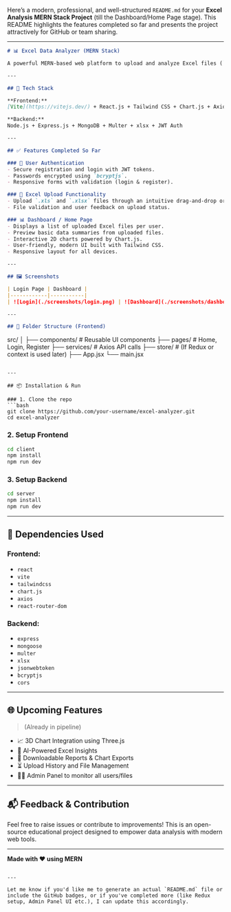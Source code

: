 Here’s a modern, professional, and well-structured `README.md` for your **Excel Analysis MERN Stack Project** (till the Dashboard/Home Page stage). This README highlights the features completed so far and presents the project attractively for GitHub or team sharing.

---

```markdown
# 📊 Excel Data Analyzer (MERN Stack)

A powerful MERN-based web platform to upload and analyze Excel files (`.xls`, `.xlsx`) — visualizing key insights through interactive charts and a clean, responsive dashboard.

---

## 🚀 Tech Stack

**Frontend:**  
[Vite](https://vitejs.dev/) + React.js + Tailwind CSS + Chart.js + Axios

**Backend:**  
Node.js + Express.js + MongoDB + Multer + xlsx + JWT Auth

---

## ✅ Features Completed So Far

### 🔐 User Authentication
- Secure registration and login with JWT tokens.
- Passwords encrypted using `bcryptjs`.
- Responsive forms with validation (login & register).

### 📁 Excel Upload Functionality
- Upload `.xls` and `.xlsx` files through an intuitive drag-and-drop or click interface.
- File validation and user feedback on upload status.

### 📊 Dashboard / Home Page
- Displays a list of uploaded Excel files per user.
- Preview basic data summaries from uploaded files.
- Interactive 2D charts powered by Chart.js.
- User-friendly, modern UI built with Tailwind CSS.
- Responsive layout for all devices.

---

## 🖼️ Screenshots

| Login Page | Dashboard |
|------------|-----------|
| ![Login](./screenshots/login.png) | ![Dashboard](./screenshots/dashboard.png) |

---

## 🧱 Folder Structure (Frontend)
```

src/
│
├── components/          # Reusable UI components
├── pages/               # Home, Login, Register
├── services/            # Axios API calls
├── store/               # (If Redux or context is used later)
├── App.jsx
└── main.jsx

````

---

## 📦 Installation & Run

### 1. Clone the repo
```bash
git clone https://github.com/your-username/excel-analyzer.git
cd excel-analyzer
````

### 2. Setup Frontend

```bash
cd client
npm install
npm run dev
```

### 3. Setup Backend

```bash
cd server
npm install
npm run dev
```

---

## 🧰 Dependencies Used

### Frontend:

* `react`
* `vite`
* `tailwindcss`
* `chart.js`
* `axios`
* `react-router-dom`

### Backend:

* `express`
* `mongoose`
* `multer`
* `xlsx`
* `jsonwebtoken`
* `bcryptjs`
* `cors`

---

## 🌐 Upcoming Features

> (Already in pipeline)

* 📈 3D Chart Integration using Three.js
* 🧠 AI-Powered Excel Insights
* 📂 Downloadable Reports & Chart Exports
* ⏳ Upload History and File Management
* 🧑‍💼 Admin Panel to monitor all users/files

---

## 📬 Feedback & Contribution

Feel free to raise issues or contribute to improvements!
This is an open-source educational project designed to empower data analysis with modern web tools.

---

**Made with ❤️ using MERN**

```

---

Let me know if you'd like me to generate an actual `README.md` file or include the GitHub badges, or if you've completed more (like Redux setup, Admin Panel UI etc.), I can update this accordingly.
```
